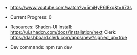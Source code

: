 * https://www.youtube.com/watch?v=5miHyP6lExg&t=673s

* Current Progress:
0

* Resources:
Shadcn-UI Install: https://ui.shadcn.com/docs/installation/next
Clerk: https://dashboard.clerk.com/apps/new?signed_up=true

* Dev commands:
npm run dev
